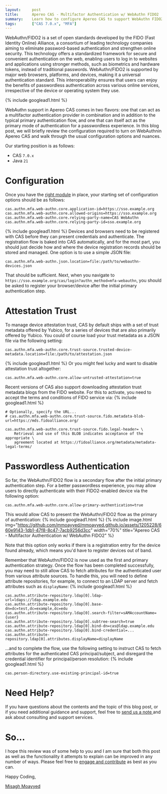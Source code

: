 ```yaml
---
layout:     post
title:      Apereo CAS - Multifactor Authentication w/ WebAuthn FIDO2
summary:    Learn how to configure Apereo CAS to support WebAuthn FIDO2 for multifactor and passwordless authentication scenarios.
tags:       ["CAS 7.0.x", "MFA"]
---
```


WebAuthn/FIDO2 is a set of open standards developed by the FIDO (Fast Identity Online) Alliance, a consortium of leading technology companies aiming to eliminate password-based authentication and strengthen online security. This technology offers a standardized framework for secure and convenient authentication on the web, enabling users to log in to websites and applications using stronger methods, such as biometrics and hardware tokens, instead of traditional passwords. WebAuthn/FIDO2 is supported by major web browsers, platforms, and devices, making it a universal authentication standard. This interoperability ensures that users can enjoy the benefits of passwordless authentication across various online services, irrespective of the device or operating system they use.

{% include googlead1.html %}

WebAuthn support in Apereo CAS comes in two flavors: one that can act as a multifactor authentication provider in combination and in addition to the typical primary authentication flow, and one that can itself act as the primary mode of authentication for a passwordless experience. In this blog post, we will briefly review the configuration required to turn on WebAuthnin Apereo CAS and walk through the usual configuration options and nuances.

Our starting position is as follows:

- CAS `7.0.x`
- Java `21`

# Configuration

Once you have the [right module](https://apereo.github.io/cas/7.0.x/mfa/FIDO2-WebAuthn-Authentication.html) in place, your starting set of configuration options should be as follows:

```properties
cas.authn.mfa.web-authn.core.application-id=https://sso.example.org
cas.authn.mfa.web-authn.core.allowed-origins=https://sso.example.org
cas.authn.mfa.web-authn.core.relying-party-name=CAS WebAuthn
cas.authn.mfa.web-authn.core.relying-party-id=sso.example.org
```
{% include googlead1.html  %}
Devices and browsers need to be registered with CAS before they can present credentials and authenticate. The registration flow is baked into CAS automatically, and for the most part, you should just decide how and where the device registration records should be stored and managed. One option is to use a simple JSON file:

```properties
cas.authn.mfa.web-authn.json.location=file:/path/to/webauthn-devices.json
```

That should be sufficient. Next, when you navigate to `https://sso.example.org/cas/login?authn_method=mfa-webauthn`, you should be asked to register your browser/device after the initial primary authentication step. 

# Attestation Trust

To manage device attestation trust, CAS by default ships with a set of trust metadata offered by Yubico, for a series of devices that are also primarily offered by Yubico. You could of course load your trust metadata as a JSON file via the following setting:

```properties
cas.authn.mfa.web-authn.core.trust-source.trusted-device-metadata.location=file:/path/to/attestation.json
```
{% include googlead1.html  %}
Or you might feel lucky and want to disable attestation trust altogether:

```properties
cas.authn.mfa.web-authn.core.allow-untrusted-attestation=true
```

Recent versions of CAS also support downloading attestation trust metadata blogs from the FIDO website. For this to activate, you need to accept the terms and conditions of FIDO service via:
{% include googlead1.html  %}
```properties
# Optionally, specify the URL...
# cas.authn.mfa.web-authn.core.trust-source.fido.metadata-blob-url=https://mds.fidoalliance.org/

cas.authn.mfa.web-authn.core.trust-source.fido.legal-header= \
    Retrieval and use of this BLOB indicates acceptance of the appropriate \
    agreement located at https://fidoalliance.org/metadata/metadata-legal-terms/
```

# Passwordless Authentication

So far, the WebAuthn/FIDO2 flow is a secondary flow after the initial primary authentication step. For a better passwordless experience, you may allow users to directly authenticate with their FIDO2-enabled device via the following option:

```properties
cas.authn.mfa.web-authn.core.allow-primary-authentication=true
```

This would allow CAS to present the WebAuthn/FIDO2 flow as the primary of authentication:
{% include googlead1.html  %}
{% include image.html img="https://github.com/mmoayyed/mmoayyed.github.io/assets/1205228/660e9143-1db1-47f8-8c47-7acb9256d3cc" width="70%" 
title="Apereo CAS - Multifactor Authentication w/ WebAuthn FIDO2" %}

Note that this option only works if there is a registration entry for the device found already, which means you'd have to register devices out of band. 

Remember that WebAuthn/FIDO2 is now used as the first and primary authentication strategy. Once the flow has been completed successfully, you may need to still allow CAS to fetch attributes for the authenticated user from various attribute sources. To handle this, you will need to define attribute repositories, for example, to connect to an LDAP server and fetch attributes such as `displayName`:
{% include googlead1.html  %}
```
cas.authn.attribute-repository.ldap[0].ldap-url=ldaps://ldap.example.edu
cas.authn.attribute-repository.ldap[0].base-dn=dc=test,dc=example,dc=edu
cas.authn.attribute-repository.ldap[0].search-filter=sAMAccountName={user}
cas.authn.attribute-repository.ldap[0].subtree-search=true
cas.authn.attribute-repository.ldap[0].bind-dn=cas@ldap.example.edu
cas.authn.attribute-repository.ldap[0].bind-credential=...
cas.authn.attribute-repository.ldap[0].attributes.displayName=displayName
```

...and to complete the flow, use the following setting to instruct CAS to fetch attributes for the authenticated CAS principal/subject, and disregard the credential identifier for principal/person resolution:
{% include googlead1.html  %}
```properties
cas.person-directory.use-existing-principal-id=true
```

# Need Help?

If you have questions about the contents and the topic of this blog post, or if you need additional guidance and support, feel free to [send us a note ](/#contact-section-header) and ask about consulting and support services.

# So...

I hope this review was of some help to you and I am sure that both this post as well as the functionality it attempts to explain can be improved in any number of ways. Please feel free to [engage and contribute][contribguide] as best as you can.

Happy Coding,

[Misagh Moayyed](https://fawnoos.com)

[contribguide]: https://apereo.github.io/cas/developer/Contributor-Guidelines.html